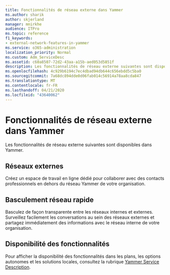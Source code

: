 ```yaml
---
title: Fonctionnalités de réseau externe dans Yammer
ms.author: sharik
author: skjerland
manager: mnirkhe
audience: ITPro
ms.topic: reference
f1_keywords:
- external-network-features-in-yammer
ms.service: o365-administration
localization_priority: Normal
ms.custom: Adm_ServiceDesc
ms.assetid: c60a8507-72d2-43aa-a15b-aed053d5851f
description: Les fonctionnalités de réseau externe suivantes sont disponibles dans Yammer.
ms.openlocfilehash: 4c929b6194c7ec4dbad94db644c656ebdd5c5ba0
ms.sourcegitcommit: 7a68dc894dde0d06fab014c56914a78aa8cda847
ms.translationtype: MT
ms.contentlocale: fr-FR
ms.lasthandoff: 04/21/2020
ms.locfileid: "43640062"
---
```

# <a name="external-network-features-in-yammer"></a>Fonctionnalités de réseau externe dans Yammer

Les fonctionnalités de réseau externe suivantes sont disponibles dans Yammer.
  
## <a name="external-networks"></a>Réseaux externes

Créez un espace de travail en ligne dédié pour collaborer avec des contacts professionnels en dehors du réseau Yammer de votre organisation.
  
## <a name="fast-network-switching"></a>Basculement réseau rapide

Basculez de façon transparente entre les réseaux internes et externes. Surveillez facilement les conversations au sein des réseaux externes et partagez immédiatement des informations avec le réseau interne de votre organisation.
  
## <a name="feature-availability"></a>Disponibilité des fonctionnalités

Pour afficher la disponibilité des fonctionnalités dans les plans, les options autonomes et les solutions locales, consultez la rubrique [Yammer Service Description](yammer-service-description.md).